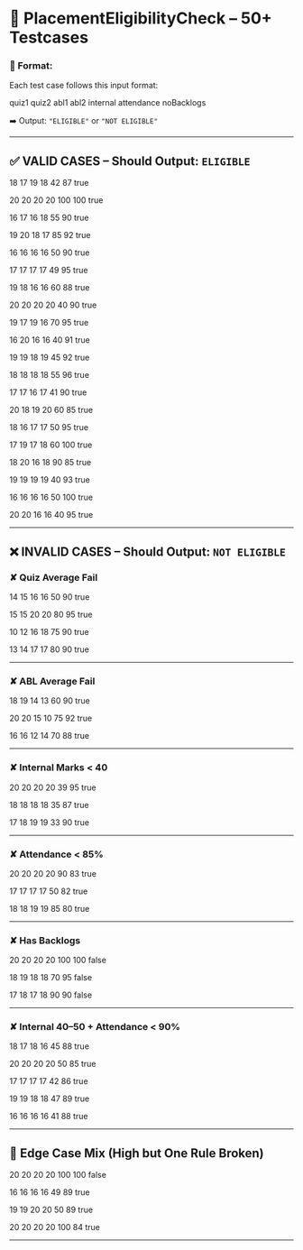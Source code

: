 
# 🧪 PlacementEligibilityCheck – 50+ Testcases

### 📝 Format:
Each test case follows this input format:

quiz1 quiz2
abl1 abl2
internal attendance
noBacklogs

➡️ Output: `"ELIGIBLE"` or `"NOT ELIGIBLE"`

---

## ✅ VALID CASES – Should Output: `ELIGIBLE`

18 17 19 18 42 87 true



20 20 20 20 100 100 true



16 17 16 18 55 90 true



19 20 18 17 85 92 true



16 16 16 16 50 90 true



17 17 17 17 49 95 true



19 18 16 16 60 88 true



20 20 20 20 40 90 true



19 17 19 16 70 95 true



16 20 16 16 40 91 true



19 19 18 19 45 92 true



18 18 18 18 55 96 true



17 17 16 17 41 90 true



20 18 19 20 60 85 true



18 16 17 17 50 95 true



17 19 17 18 60 100 true



18 20 16 18 90 85 true



19 19 19 19 40 93 true



16 16 16 16 50 100 true



20 20 16 16 40 95 true

---

## ❌ INVALID CASES – Should Output: `NOT ELIGIBLE`

### ✘ Quiz Average Fail

14 15 16 16 50 90 true



15 15 20 20 80 95 true



10 12 16 18 75 90 true



13 14 17 17 80 90 true

---

### ✘ ABL Average Fail

18 19 14 13 60 90 true



20 20 15 10 75 92 true



16 16 12 14 70 88 true

---

### ✘ Internal Marks < 40

20 20 20 20 39 95 true



18 18 18 18 35 87 true



17 18 19 19 33 90 true

---

### ✘ Attendance < 85%

20 20 20 20 90 83 true



17 17 17 17 50 82 true



18 18 19 19 85 80 true

---

### ✘ Has Backlogs

20 20 20 20 100 100 false



18 19 18 18 70 95 false



17 18 17 18 90 90 false

---

### ✘ Internal 40–50 + Attendance < 90%

18 17 18 16 45 88 true



20 20 20 20 50 85 true



17 17 17 17 42 86 true



19 19 18 18 47 89 true



16 16 16 16 41 88 true

---

## 🧪 Edge Case Mix (High but One Rule Broken)

20 20 20 20 100 100 false



16 16 16 16 49 89 true



19 19 20 20 50 89 true



20 20 20 20 100 84 true

---
